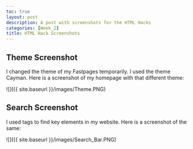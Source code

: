 ```yaml
---
toc: true
layout: post
description: A post with screenshots for the HTML Hacks
categories: [Week_2]
title: HTML Hack Screenshots
---
```

## Theme Screenshot

I changed the theme of my Fastpages temporarily. I used the theme Cayman. Here is a screenshot of my homepage with that different theme:

![]({{ site.baseurl }}/images/Theme.PNG)

## Search Screenshot

I used tags to find key elements in my website. Here is a screenshot of the same:

![]({{ site.baseurl }}/images/Search_Bar.PNG)
